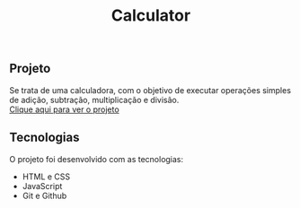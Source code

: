 <h1 align="center">Calculator</h1>
<br>

## Projeto

Se trata de uma calculadora, com o objetivo de executar operações simples de adição, subtração, multiplicação e divisão.
<br>
<a href="https://pedroaugustom.github.io/Calculadora/">Clique aqui para ver o projeto</a>

## Tecnologias

O projeto foi desenvolvido com as tecnologias:

- HTML e CSS
- JavaScript
- Git e Github

